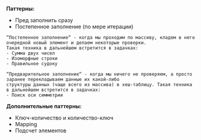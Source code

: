 **Паттерны:**

- Пред заполнить сразу
- Постепенное заполнение (по мере итерации)

```
“Постепенное заполнение“ - когда мы проходим по массиву, кладем в него очередной новый элемент и делаем некоторые проверки. 
Такая техника в дальнейшем встретится в задачках:
- Сумма двух чисел
- Изоморфные строки
- Правильное судоку

“Предварительное заполнение“ - когда мы ничего не проверяем, а просто заранее перекладываем данные их какой-либо 
структуры данных (чаще всего из массива) в хеш-таблицу. Такая техника в дальнейшем встретится в задачках:
- Поиск оси симметрии

```

**Дополнительные паттерны:**

- Ключ-количество и количество-ключ
- Mapping
- Подсчет элементов

